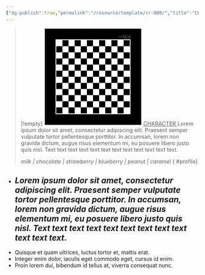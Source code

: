 ```yaml
---
{"dg-publish":true,"permalink":"/resource/template/cr-000/","title":"CHARACTER","tags":["-character"]}
---
```


>[!empty]
> ![RESOURCE/ASSET/OTHER/PlaceholderIcon.png|icon](/img/user/RESOURCE/ASSET/OTHER/PlaceholderIcon.png) <u class="title"> CHARACTER </u>
> Lorem ipsum dolor sit amet, consectetur adipiscing elit. Praesent semper vulputate tortor pellentesque porttitor. In accumsan, lorem non gravida dictum, augue risus elementum mi, eu posuere libero justo quis nisl. Text text text text text text text text text text text text.
> 
> *milk | chocolate | strawberry | blueberry | peanut | caramel*
{ #profile}


- *Lorem ipsum dolor sit amet, consectetur adipiscing elit. Praesent semper vulputate tortor pellentesque porttitor. In accumsan, lorem non gravida dictum, augue risus elementum mi, eu posuere libero justo quis nisl. Text text text text text text text text text text text text.*
	- 
- Quisque et quam ultrices, luctus tortor et, mattis erat.
- Integer enim dolor, iaculis eget commodo eget, cursus id enim.
- Proin lorem dui, bibendum id tellus at, viverra consequat nunc.